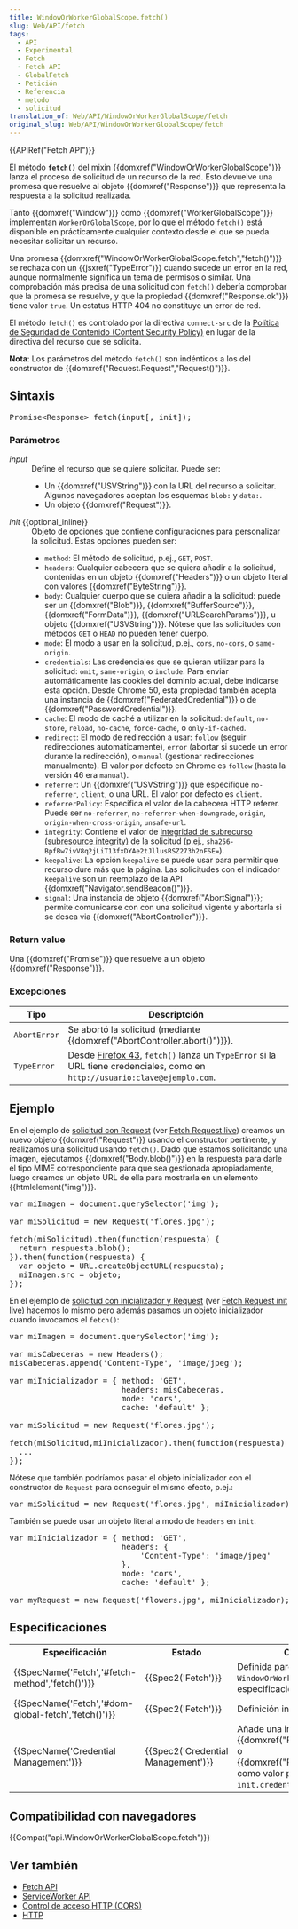 ```yaml
---
title: WindowOrWorkerGlobalScope.fetch()
slug: Web/API/fetch
tags:
  - API
  - Experimental
  - Fetch
  - Fetch API
  - GlobalFetch
  - Petición
  - Referencia
  - metodo
  - solicitud
translation_of: Web/API/WindowOrWorkerGlobalScope/fetch
original_slug: Web/API/WindowOrWorkerGlobalScope/fetch
---
```

<div>{{APIRef("Fetch API")}}</div>

<p>El método <code><strong>fetch()</strong></code> del mixin {{domxref("WindowOrWorkerGlobalScope")}} lanza el proceso de solicitud de un recurso de la red. Esto devuelve una promesa que resuelve al objeto {{domxref("Response")}} que representa la respuesta a la solicitud realizada.</p>

<p>Tanto {{domxref("Window")}} como {{domxref("WorkerGlobalScope")}} implementan <code>WorkerOrGlobalScope</code>, por lo que el método <code>fetch()</code> está disponible en prácticamente cualquier contexto desde el que se pueda necesitar solicitar un recurso.</p>

<p>Una promesa {{domxref("WindowOrWorkerGlobalScope.fetch","fetch()")}} se rechaza con un {{jsxref("TypeError")}} cuando sucede un error en la red, aunque normalmente significa un tema de permisos o similar. Una comprobación más precisa de una solicitud con <code>fetch()</code> debería comprobar que la promesa se resuelve, y que la propiedad {{domxref("Response.ok")}} tiene valor <code>true</code>. Un estatus HTTP 404 no constituye un error de red.</p>

<p>El método <code>fetch()</code> es controlado por la directiva <code>connect-src</code> de la <a href="/en-US/docs/Security/CSP/CSP_policy_directives">Política de Seguridad de Contenido (Content Security Policy)</a> en lugar de la directiva del recurso que se solicita.</p>

<div class="note">
<p><strong>Nota</strong>: Los parámetros del método <code>fetch()</code> son indénticos a los del constructor de {{domxref("Request.Request","Request()")}}.</p>
</div>

<h2 id="Sintaxis">Sintaxis</h2>

<pre>Promise&lt;Response&gt; fetch(input[, init]);</pre>

<h3 id="Parámetros">Parámetros</h3>

<dl>
 <dt><em>input</em></dt>
 <dd>Define el recurso que se quiere solicitar. Puede ser:
 <ul>
  <li>Un {{domxref("USVString")}} con la URL del recurso a solicitar. Algunos navegadores aceptan los esquemas <code>blob:</code> y <code>data:</code>.</li>
  <li>Un objeto {{domxref("Request")}}.</li>
 </ul>
 </dd>
 <dt><em>init</em> {{optional_inline}}</dt>
 <dd>Objeto de opciones que contiene configuraciones para personalizar la solicitud. Estas opciones pueden ser:
 <ul>
  <li><code>method</code>: El método de solicitud, p.ej., <code>GET</code>, <code>POST</code>.</li>
  <li><code>headers</code>: Cualquier cabecera que se quiera añadir a la solicitud, contenidas en un objeto {{domxref("Headers")}} o un objeto literal con valores {{domxref("ByteString")}}.</li>
  <li><code>body</code>: Cualquier cuerpo que se quiera añadir a la solicitud: puede ser un {{domxref("Blob")}}, {{domxref("BufferSource")}}, {{domxref("FormData")}}, {{domxref("URLSearchParams")}}, u objeto {{domxref("USVString")}}. Nótese que las solicitudes con métodos <code>GET</code> o <code>HEAD</code> no pueden tener cuerpo.</li>
  <li><code>mode</code>: El modo a usar en la solicitud, p.ej., <code>cors</code>, <code>no-cors</code>, o <code>same-origin</code>.</li>
  <li><code>credentials</code>: Las credenciales que se quieran utilizar para la solicitud: <code>omit</code>, <code>same-origin</code>, o <code>include</code>. Para enviar automáticamente las cookies del dominio actual, debe indicarse esta opción. Desde Chrome 50, esta propiedad también acepta una instancia de {{domxref("FederatedCredential")}} o de {{domxref("PasswordCredential")}}.</li>
  <li><code>cache</code>: El modo de caché a utilizar en la solicitud: <code>default</code>, <code>no-store</code>, <code>reload</code>, <code>no-cache</code>, <code>force-cache</code>, o <code>only-if-cached</code>.</li>
  <li><code>redirect</code>: El modo de redirección a usar: <code>follow</code> (seguir redirecciones automáticamente), <code>error</code> (abortar si sucede un error durante la redirección), o <code>manual</code> (gestionar redirecciones manualmente). El valor por defecto en Chrome es <code>follow</code> (hasta la versión 46 era <code>manual</code>).</li>
  <li><code>referrer</code>: Un {{domxref("USVString")}} que especifique <code>no-referrer</code>, <code>client</code>, o una URL. El valor por defecto es <code>client</code>.</li>
  <li><code>referrerPolicy</code>: Especifica el valor de la cabecera HTTP referer. Puede ser <code>no-referrer</code>, <code>no-referrer-when-downgrade</code>, <code>origin</code>, <code>origin-when-cross-origin</code>, <code>unsafe-url</code>.</li>
  <li><code>integrity</code>: Contiene el valor de <a href="/en-US/docs/Web/Security/Subresource_Integrity">integridad de subrecurso (subresource integrity)</a> de la solicitud (p.ej., <code>sha256-BpfBw7ivV8q2jLiT13fxDYAe2tJllusRSZ273h2nFSE=</code>).</li>
  <li><code>keepalive</code>: La opción <code>keepalive</code> se puede usar para permitir que recurso dure más que la página. Las solicitudes con el indicador <code>keepalive</code> son un reemplazo de la API {{domxref("Navigator.sendBeacon()")}}. </li>
  <li><code>signal</code>: Una instancia de objeto {{domxref("AbortSignal")}}; permite comunicarse con con una solicitud vigente y abortarla si se desea via {{domxref("AbortController")}}.</li>
 </ul>
 </dd>
</dl>

<h3 id="Return_value">Return value</h3>

<p>Una {{domxref("Promise")}} que resuelve a un objeto {{domxref("Response")}}.</p>

<h3 id="Excepciones">Excepciones</h3>

<table class="standard-table">
 <thead>
  <tr>
   <th scope="col"><strong>Tipo</strong></th>
   <th scope="col"><strong>Descriptción</strong></th>
  </tr>
 </thead>
 <tbody>
  <tr>
   <td><code>AbortError</code></td>
   <td>Se abortó la solicitud (mediante {{domxref("AbortController.abort()")}}).</td>
  </tr>
  <tr>
   <td><code>TypeError</code></td>
   <td>Desde <a href="/en-US/docs/Mozilla/Firefox/Releases/43">Firefox 43</a>, <code>fetch()</code> lanza un <code>TypeError</code> si la URL tiene credenciales, como en <code>http://usuario:clave@ejemplo.com</code>.</td>
  </tr>
 </tbody>
</table>

<h2 id="Ejemplo">Ejemplo</h2>

<p>En el ejemplo de <a href="https://github.com/mdn/fetch-examples/tree/master/fetch-request">solicitud con Request</a> (ver <a href="https://mdn.github.io/fetch-examples/fetch-request/">Fetch Request live</a>) creamos un nuevo objeto {{domxref("Request")}} usando el constructor pertinente, y realizamos una solicitud usando <code>fetch()</code>. Dado que estamos solicitando una imagen, ejecutamos {{domxref("Body.blob()")}} en la respuesta para darle el tipo MIME correspondiente para que sea gestionada apropiadamente, luego creamos un objeto URL de ella para mostrarla en un elemento {{htmlelement("img")}}.</p>

<pre class="brush: js">var miImagen = document.querySelector('img');

var miSolicitud = new Request('flores.jpg');

fetch(miSolicitud).then(function(respuesta) {
  return respuesta.blob();
}).then(function(respuesta) {
  var objeto = URL.createObjectURL(respuesta);
  miImagen.src = objeto;
});</pre>

<p>En el ejemplo de <a href="https://github.com/mdn/fetch-examples/blob/master/fetch-with-init-then-request/index.html">solicitud con inicializador y Request</a> (ver <a href="https://mdn.github.io/fetch-examples/fetch-with-init-then-request/">Fetch Request init live</a>) hacemos lo mismo pero además pasamos un objeto inicializador cuando invocamos el <code>fetch()</code>:</p>

<pre class="brush: js">var miImagen = document.querySelector('img');

var misCabeceras = new Headers();
misCabeceras.append('Content-Type', 'image/jpeg');

var miInicializador = { method: 'GET',
                        headers: misCabeceras,
                        mode: 'cors',
                        cache: 'default' };

var miSolicitud = new Request('flores.jpg');

fetch(miSolicitud,miInicializador).then(function(respuesta) {
  ...
});</pre>

<p>Nótese que también podríamos pasar el objeto inicializador con el constructor de <code>Request</code> para conseguir el mismo efecto, p.ej.:</p>

<pre class="brush: js">var miSolicitud = new Request('flores.jpg', miInicializador);</pre>

<p>También se puede usar un objeto literal a modo de <code>headers</code> en <code>init</code>.</p>

<pre class="brush: js">var miInicializador = { method: 'GET',
                        headers: {
                            'Content-Type': 'image/jpeg'
                        },
                        mode: 'cors',
                        cache: 'default' };

var myRequest = new Request('flowers.jpg', miInicializador);
</pre>

<h2 id="Especificaciones">Especificaciones</h2>

<table class="standard-table">
 <tbody>
  <tr>
   <th scope="col">Especificación</th>
   <th scope="col">Estado</th>
   <th scope="col">Comentarios</th>
  </tr>
  <tr>
   <td>{{SpecName('Fetch','#fetch-method','fetch()')}}</td>
   <td>{{Spec2('Fetch')}}</td>
   <td>Definida parcialmente en <code>WindowOrWorkerGlobalScope</code> en la especificación más reciente.</td>
  </tr>
  <tr>
   <td>{{SpecName('Fetch','#dom-global-fetch','fetch()')}}</td>
   <td>{{Spec2('Fetch')}}</td>
   <td>Definición inicial</td>
  </tr>
  <tr>
   <td>{{SpecName('Credential Management')}}</td>
   <td>{{Spec2('Credential Management')}}</td>
   <td>Añade una instancia de {{domxref("FederatedCredential")}} o {{domxref("PasswordCredential")}} como valor posible para <code>init.credentials</code>.</td>
  </tr>
 </tbody>
</table>

<h2 id="Compatibilidad_con_navegadores">Compatibilidad con navegadores</h2>



<p>{{Compat("api.WindowOrWorkerGlobalScope.fetch")}}</p>

<h2 id="Ver_también">Ver también</h2>

<ul>
 <li><a href="/en-US/docs/Web/API/Fetch_API">Fetch API</a></li>
 <li><a href="/en-US/docs/Web/API/ServiceWorker_API">ServiceWorker API</a></li>
 <li><a href="/en-US/docs/Web/HTTP/Access_control_CORS">Control de acceso HTTP (CORS)</a></li>
 <li><a href="/en-US/docs/Web/HTTP">HTTP</a></li>
</ul>
